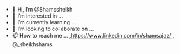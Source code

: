 - 👋 Hi, I’m @Shamssheikh
- 👀 I’m interested in ... 
- 🌱 I’m currently learning ...
- 💞️ I’m looking to collaborate on ...
- 📫 How to reach me ...  ,https://www.linkedin.com/in/shamsajaz/  , @_sheikhshams

<!---
Shamssheikh/Shamssheikh is a ✨ special ✨ repository because its `README.md` (this file) appears on your GitHub profile.
You can click the Preview link to take a look at your changes.
--->
